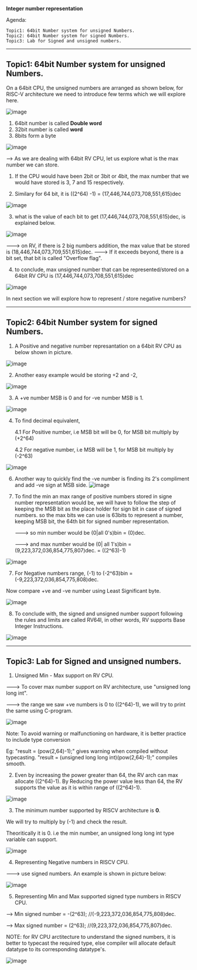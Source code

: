 **Integer number representation**

Agenda:

    Topic1: 64bit Number system for unsigned Numbers.
    Topic2: 64bit Number system for signed Numbers.
    Topic3: Lab for Signed and unsigned numbers.

------------------------------------------------------------------------------------------------------------------
Topic1: 64bit Number system for unsigned Numbers.
------------------------------------------------------------------------------------------------------------------
On a 64bit CPU, the unsigned numbers are arranged as shown below, for RISC-V architecture we need to introduce few terms which we will explore here.

![image](https://github.com/pavankumarka/RISCV-Hardware_Design_Program_by_VSD/assets/22821014/f60d8b05-b72a-45de-b306-8c8a096733e5)

1. 64bit number is called **Double word**
2. 32bit number is called **word**
3. 8bits form a byte
   
![image](https://github.com/pavankumarka/RISCV-Hardware_Design_Program_by_VSD/assets/22821014/cab8d064-b279-4205-a538-272a3d7aec0d)

--> As we are dealing with 64bit RV CPU, let us explore what is the max number we can store.

1. If the CPU would have been 2bit or 3bit or 4bit, the max number that we would have stored is 3, 7 and 15 respectively.
   
2. Similary for 64 bit, it is ((2^64) -1) = (17,446,744,073,708,551,615)dec

![image](https://github.com/pavankumarka/RISCV-Hardware_Design_Program_by_VSD/assets/22821014/c5cea0e0-1379-43b3-8430-70b5447f2116)

3. what is the value of each bit to get (17,446,744,073,708,551,615)dec, is explained below. 

![image](https://github.com/pavankumarka/RISCV-Hardware_Design_Program_by_VSD/assets/22821014/16824dd9-383d-4b6a-b1f4-9e2c368a787b)

---> on RV, if there is 2 big numbers addition, the max value that be stored is (18,446,744,073,709,551,615)dec.
---> If it exceeds beyond, there is a bit set, that bit is called "Overflow flag".

4. to conclude, max unsigned number that can be represented/stored on a 64bit RV CPU is (17,446,744,073,708,551,615)dec

![image](https://github.com/pavankumarka/RISCV-Hardware_Design_Program_by_VSD/assets/22821014/c205ed3d-e2d1-4598-8d4a-c088ca23d5ad)

In next section we will explore how to represent / store negative numbers?

------------------------------------------------------------------------------------------------------------------
Topic2: 64bit Number system for signed Numbers.
------------------------------------------------------------------------------------------------------------------
1. A Positive and negative number represantation on a 64bit RV CPU as below shown in picture.

![image](https://github.com/pavankumarka/RISCV-Hardware_Design_Program_by_VSD/assets/22821014/7cade904-e375-4900-adf1-09450b0bb019)

2. Another easy example would be storing +2 and -2,

![image](https://github.com/pavankumarka/RISCV-Hardware_Design_Program_by_VSD/assets/22821014/11efff5d-c117-470e-b98e-e3d87978a050)

3. A +ve number MSB is 0 and for -ve number MSB is 1.

![image](https://github.com/pavankumarka/RISCV-Hardware_Design_Program_by_VSD/assets/22821014/f621700d-36dd-43d3-9de6-fb946a881701)

4. To find decimal equivalent,

   4.1 For Positive number, i.e MSB bit will be 0, for MSB bit multiply by (+2^64)

   4.2 For negative number, i.e MSB will be 1, for MSB bit multiply by (-2^63)

![image](https://github.com/pavankumarka/RISCV-Hardware_Design_Program_by_VSD/assets/22821014/7f184c57-da2a-465e-a676-520c4478e9cb)

6. Another way to quickly find the -ve number is finding its 2's compliment and add -ve sign at MSB side.
![image](https://github.com/pavankumarka/RISCV-Hardware_Design_Program_by_VSD/assets/22821014/f01d0d11-3830-4f58-ad29-d10fae9247e8)

7. To find the min an max range of positive numbers stored in signe number representation would be, we will have to follow the step of keeping the MSB bit as the place holder for sign bit in case of signed numbers. so the max bits we can use is 63bits to represent a number, keeping MSB bit, the 64th bit for signed number representation.
   
   ---> so min number would be (0|all 0's)bin = (0)dec.

   ---> and max number would be (0| all 1's)bin = (9,223,372,036,854,775,807)dec. = ((2^63)-1)

 ![image](https://github.com/pavankumarka/RISCV-Hardware_Design_Program_by_VSD/assets/22821014/68e5320a-3203-4064-b7ed-1a974cdc8ab4)

7. For Negative numbers range, (-1) to (-2^63)bin = (-9,223,372,036,854,775,808)dec.

Now compare +ve and -ve number using Least Significant byte.

![image](https://github.com/pavankumarka/RISCV-Hardware_Design_Program_by_VSD/assets/22821014/e543a433-9e4f-4c4a-9c30-741f4085069f)

8. To conclude with, the signed and unsigned number support following the rules and limits are called RV64I, in other words, RV supports Base Integer Instructions.

![image](https://github.com/pavankumarka/RISCV-Hardware_Design_Program_by_VSD/assets/22821014/878d6ac4-3014-4ec9-9e79-1bb7b9dc9f22)

------------------------------------------------------------------------------------------------------------------
Topic3: Lab for Signed and unsigned numbers.
------------------------------------------------------------------------------------------------------------------
1. Unsigned Min - Max support on RV CPU. 

---> To cover max number support on RV architecture, use "unsigned long long int".

---> the range we saw +ve numbers is 0 to ((2^64)-1), we will try to print the same using C-program.

![image](https://github.com/pavankumarka/RISCV-Hardware_Design_Program_by_VSD/assets/22821014/461464ef-9afc-4d86-8a40-83151fa2cd42)

Note: To avoid warning or malfunctioning on hardware, it is better practice to include type conversion 

Eg: "result = (pow(2,64)-1);" gives warning when compiled without typecasting.
    "result = (unsigned long long int)(pow(2,64)-1);" compiles smooth.

2. Even by increasing the power greater than 64, the RV arch can max allocate ((2^64)-1).
   By Reducing the power value less than 64, the RV supports the value as it is within range of ((2^64)-1).

![image](https://github.com/pavankumarka/RISCV-Hardware_Design_Program_by_VSD/assets/22821014/0bb95bd9-06b8-4849-858c-88e404a52e21)

3. The minimum number supported by RISCV architecture is **0**. 

We will try to multiply by (-1) and check the result.

Theoritically it is 0. i.e the min number, an unsigned long long int type variable can support.

![image](https://github.com/pavankumarka/RISCV-Hardware_Design_Program_by_VSD/assets/22821014/bc8afd98-0289-4b50-9181-8f2e8b4c1bb0)

4. Representing Negative numbers in RISCV CPU.

---> use signed numbers. An example is shown in picture below:

![image](https://github.com/pavankumarka/RISCV-Hardware_Design_Program_by_VSD/assets/22821014/a1697a8e-b0bc-48d1-82e7-723f87a6f0d4)

5. Representing Min and Max supported signed type numbers in RISCV CPU.

--> Min signed number = -(2^63); //(-9,223,372,036,854,775,808)dec.

--> Max signed number = (2^63);  //(9,223,372,036,854,775,807)dec.

NOTE: for RV CPU arctitecture to understand the signed numbers, it is better to typecast the required type, else compiler will allocate default datatype to its corresponding datatype's.

![image](https://github.com/pavankumarka/RISCV-Hardware_Design_Program_by_VSD/assets/22821014/dad9fccd-cb5f-453a-b264-9dd3cb0d6100)
